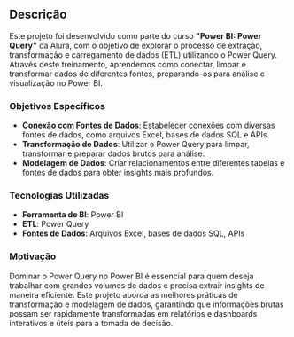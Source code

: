 ## Descrição

Este projeto foi desenvolvido como parte do curso **"Power BI: Power Query"** da Alura, com o objetivo de explorar o processo de extração, transformação e carregamento de dados (ETL) utilizando o Power Query. Através deste treinamento, aprendemos como conectar, limpar e transformar dados de diferentes fontes, preparando-os para análise e visualização no Power BI.

### Objetivos Específicos

- **Conexão com Fontes de Dados**: Estabelecer conexões com diversas fontes de dados, como arquivos Excel, bases de dados SQL e APIs.
- **Transformação de Dados**: Utilizar o Power Query para limpar, transformar e preparar dados brutos para análise.
- **Modelagem de Dados**: Criar relacionamentos entre diferentes tabelas e fontes de dados para obter insights mais profundos.

### Tecnologias Utilizadas

- **Ferramenta de BI**: Power BI
- **ETL**: Power Query
- **Fontes de Dados**: Arquivos Excel, bases de dados SQL, APIs

### Motivação

Dominar o Power Query no Power BI é essencial para quem deseja trabalhar com grandes volumes de dados e precisa extrair insights de maneira eficiente. Este projeto aborda as melhores práticas de transformação e modelagem de dados, garantindo que informações brutas possam ser rapidamente transformadas em relatórios e dashboards interativos e úteis para a tomada de decisão.

